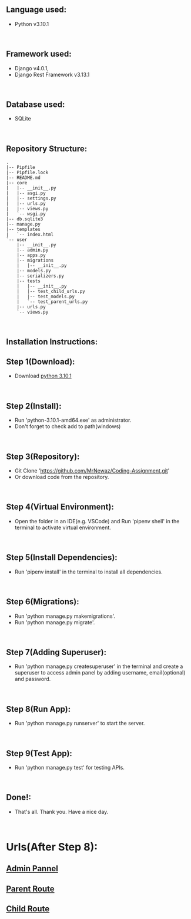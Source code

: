 ## Language used: 
* Python v3.10.1

<br/>


## Framework used: 
* Django v4.0.1,
* Django Rest Framework v3.13.1

<br/>

## Database used: 
* SQLite 


<br/>


## Repository Structure:

```
.
|-- Pipfile
|-- Pipfile.lock
|-- README.md
|-- core
|   |-- __init__.py
|   |-- asgi.py
|   |-- settings.py
|   |-- urls.py
|   |-- views.py
|   `-- wsgi.py
|-- db.sqlite3
|-- manage.py
|-- templates
|   `-- index.html
`-- user
    |-- __init__.py
    |-- admin.py
    |-- apps.py
    |-- migrations
    |   |-- __init__.py
    |-- models.py
    |-- serializers.py
    |-- tests
    |   |-- __init__.py
    |   |-- test_child_urls.py
    |   |-- test_models.py
    |   `-- test_parent_urls.py
    |-- urls.py
    `-- views.py
```
<br/>


## Installation Instructions:

## Step 1(Download):
* Download [python 3.10.1](https://www.python.org/downloads/)

<br/>

## Step 2(Install):
* Run 'python-3.10.1-amd64.exe' as administrator.
* Don't forget to check add to path(windows)

<br/>

## Step 3(Repository):
* Git Clone 'https://github.com/MrNewaz/Coding-Assignment.git'
* Or download code from the repository.

<br/>

## Step 4(Virtual Environment):
* Open the folder in an IDE(e.g. VSCode) and Run 'pipenv shell' in the terminal to activate virtual environment.

<br/>

## Step 5(Install Dependencies):
* Run 'pipenv install' in the terminal to install all dependencies.

<br/>



## Step 6(Migrations):
* Run 'python manage.py makemigrations'.
* Run 'python manage.py migrate'. 

<br/>

## Step 7(Adding Superuser):
* Run 'python manage.py createsuperuser' in the terminal and create a superuser to access admin panel by adding username, email(optional) and password.

<br/>

## Step 8(Run App):
* Run 'python manage.py runserver' to start the server.

<br/>

## Step 9(Test App):
* Run 'python manage.py test' for testing APIs.

<br/>

## Done!:
* That's all. Thank you. Have a nice day.


<br/>

# Urls(After Step 8):

## [Admin Pannel](http://127.0.0.1:8000/admin/)
## [Parent Route](http://127.0.0.1:8000/user/parent/)
## [Child Route](http://127.0.0.1:8000/user/child/)


